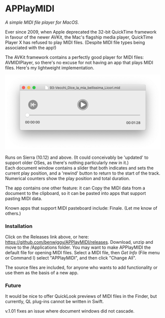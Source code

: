 # APPlayMIDI
_A simple MIDI file player for MacOS._

Ever since 2009, when Apple deprecated the 32-bit QuickTime framework in favour of the newer AVKit, the Mac's flagship media player, QuickTime Player X has refused to play MIDI files. (Despite MIDI file types being associated with the app!)

The AVKit framework contains a perfectly good player for MIDI files: AVMIDIPlayer, so there's no excuse for not having an app that plays MIDI files. Here's my lightweight implementation.

![alt text](img/window.png)

Runs on Sierra (10.12) and above. (It could conceivably be 'updated' to support older OSes, as there's nothing particularly new in it.)  
Each document window contains a slider that both indicates and sets the current play position, and a 'rewind' button to return to the start of the track. Numerical counters show the play position and total duration.

The app contains one other feature: it can Copy the MIDI data from a document to the clipboard, so it can be pasted into apps that support pasting MIDI data.

Known apps that support MIDI pasteboard include: Finale. (Let me know of others.)

### Installation ###
Click on the Releases link above, or here: https://github.com/benwiggy/APPlayMIDI/releases. Download, unzip and move to the /Applications folder. You may want to make APPlayMIDI the default file for opening MIDI files. Select a MIDI file, then _Get Info_ (File menu or Command I) select "APPlayMIDI", and then click "Change All".

The source files are included, for anyone who wants to add functionality or use them as the basis of a new app.

### Future ###  
It would be nice to offer QuickLook previews of MIDI files in the Finder, but currently, QL plug-ins cannot be written in Swift.

v.1.01 fixes an issue where document windows did not cascade.
